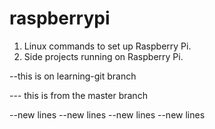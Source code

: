 # raspberrypi

1. Linux commands to set up Raspberry Pi.
2. Side projects running on Raspberry Pi.

--this is on learning-git branch

--- this is from the master branch

--new lines
--new lines
--new lines
--new lines
